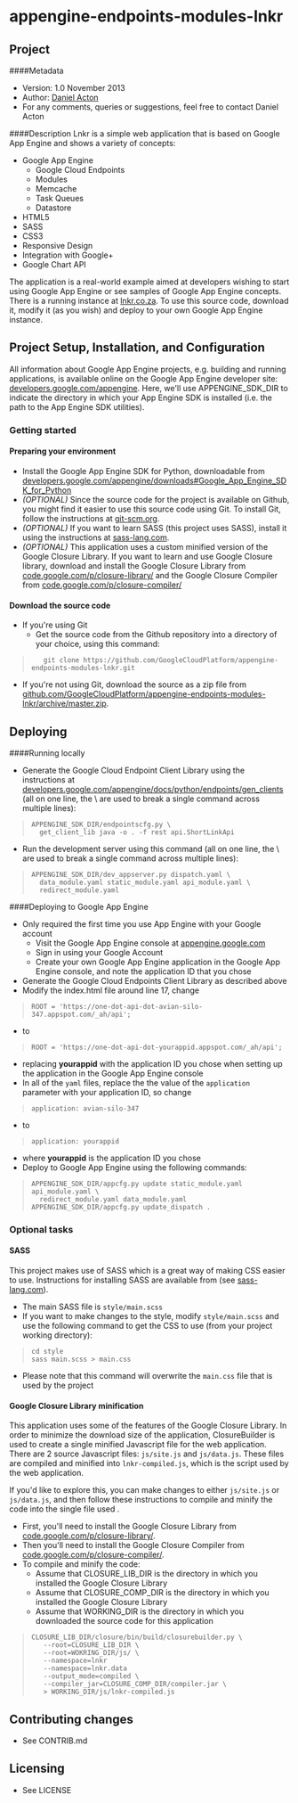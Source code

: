 appengine-endpoints-modules-lnkr
================================

## Project
####Metadata
* Version: 1.0 November 2013
* Author: [Daniel Acton](http://google.com/+DanielActon)
* For any comments, queries or suggestions, feel free to contact Daniel Acton

####Description
Lnkr is a simple web application that is based on Google App Engine and shows a variety of concepts:
* Google App Engine
  * Google Cloud Endpoints
  * Modules
  * Memcache
  * Task Queues
  * Datastore
* HTML5
* SASS
* CSS3
* Responsive Design
* Integration with Google+
* Google Chart API

The application is a real-world example aimed at developers wishing to start using Google App Engine or see samples of Google App Engine concepts. There is a running instance at [lnkr.co.za](http://lnkr.co.za). To use this source code, download it, modify it (as you wish) and deploy to your own Google App Engine instance.

## Project Setup, Installation, and Configuration
All information about Google App Engine projects, e.g. building and running applications, is available online on the Google App Engine developer site: [developers.google.com/appengine](https://developers.google.com/appengine). Here, we'll use APPENGINE_SDK_DIR to indicate the directory in which your App Engine SDK is installed (i.e. the path to the App Engine SDK utilities).

### Getting started
#### Preparing your environment
* Install the Google App Engine SDK for Python, downloadable from [developers.google.com/appengine/downloads#Google_App_Engine_SDK_for_Python](https://developers.google.com/appengine/downloads#Google_App_Engine_SDK_for_Python)
* *(OPTIONAL)* Since the source code for the project is available on Github, you might find it easier to use this source code using Git. To install Git, follow the instructions at [git-scm.org](http://git-scm.org).
* *(OPTIONAL)* If you want to learn SASS (this project uses SASS), install it using the instructions at [sass-lang.com](http://sass-lang.com).
* *(OPTIONAL)* This application uses a custom minified version of the Google Closure Library. If you want to learn and use Google Closure library, download and install the Google Closure Library from [code.google.com/p/closure-library/](https://code.google.com/p/closure-library/) and the Google Closure Compiler from [code.google.com/p/closure-compiler/](https://code.google.com/p/closure-compiler/)

#### Download the source code
* If you're using Git
  * Get the source code from the Github repository into a directory of your choice, using this command:

>        git clone https://github.com/GoogleCloudPlatform/appengine-endpoints-modules-lnkr.git

* If you're not using Git, download the source as a zip file from [github.com/GoogleCloudPlatform/appengine-endpoints-modules-lnkr/archive/master.zip](https://github.com/GoogleCloudPlatform/appengine-endpoints-modules-lnkr/archive/master.zip).

## Deploying
####Running locally
* Generate the Google Cloud Endpoint Client Library using the instructions at [developers.google.com/appengine/docs/python/endpoints/gen_clients](https://developers.google.com/appengine/docs/python/endpoints/gen_clients) (all on one line, the \ are used to break a single command across multiple lines):

>     APPENGINE_SDK_DIR/endpointscfg.py \
>       get_client_lib java -o . -f rest api.ShortLinkApi

* Run the development server using this command (all on one line, the \ are used to break a single command across multiple lines):

>     APPENGINE_SDK_DIR/dev_appserver.py dispatch.yaml \
>       data_module.yaml static_module.yaml api_module.yaml \
>       redirect_module.yaml

####Deploying to Google App Engine
* Only required the first time you use App Engine with your Google account
  * Visit the Google App Engine console at [appengine.google.com](https://appengine.google.com)
  * Sign in using your Google Account
  * Create your own Google App Engine application in the Google App Engine console, and note the application ID that you chose
* Generate the Google Cloud Endpoints Client Library as described above
* Modify the index.html file around line 17, change

>     ROOT = 'https://one-dot-api-dot-avian-silo-347.appspot.com/_ah/api';

* to

>     ROOT = 'https://one-dot-api-dot-yourappid.appspot.com/_ah/api';

* replacing **yourappid** with the application ID you chose when setting up the application in the Google App Engine console
* In all of the `yaml` files, replace the the value of the `application` parameter with your application ID, so change

>     application: avian-silo-347

* to

>     application: yourappid

* where **yourappid** is the application ID you chose
* Deploy to Google App Engine using the following commands:

>     APPENGINE_SDK_DIR/appcfg.py update static_module.yaml api_module.yaml \
>       redirect_module.yaml data_module.yaml
>     APPENGINE_SDK_DIR/appcfg.py update_dispatch .


### Optional tasks
#### SASS
This project makes use of SASS which is a great way of making CSS easier to use. Instructions for installing SASS are available from (see [sass-lang.com](http://sass-lang.com)).
* The main SASS file is `style/main.scss`
* If you want to make changes to the style, modify `style/main.scss` and use the following command to get the CSS to use (from your project working directory):

>     cd style
>     sass main.scss > main.css

* Please note that this command will overwrite the `main.css` file that is used by the project

#### Google Closure Library minification
This application uses some of the features of the Google Closure Library. In order to minimize the download size of the application, ClosureBuilder is used to create a single minified Javascript file for the web application. There are 2 source Javascript files: `js/site.js` and `js/data.js`. These files are compiled and minified into `lnkr-compiled.js`, which is the script used by the web application.

If you'd like to explore this, you can make changes to either `js/site.js` or `js/data.js`, and then follow these instructions to compile and minify the code into the single file used .
* First, you'll need to install the Google Closure Library from [code.google.com/p/closure-library/](https://code.google.com/p/closure-library/).
* Then you'll need to install the Google Closure Compiler from [code.google.com/p/closure-compiler/](https://code.google.com/p/closure-compiler/).
* To compile and minify the code:
  * Assume that CLOSURE_LIB_DIR is the directory in which you installed the Google Closure Library
  * Assume that CLOSURE_COMP_DIR is the directory in which you installed the Google Closure Library
  * Assume that WORKING_DIR is the directory in which you downloaded the source code for this application

>     CLOSURE_LIB_DIR/closure/bin/build/closurebuilder.py \
>        --root=CLOSURE_LIB_DIR \
>        --root=WOKRING_DIR/js/ \
>        --namespace=lnkr
>        --namespace=lnkr.data
>        --output_mode=compiled \
>        --compiler_jar=CLOSURE_COMP_DIR/compiler.jar \
>        > WORKING_DIR/js/lnkr-compiled.js

## Contributing changes

* See CONTRIB.md

## Licensing

* See LICENSE

